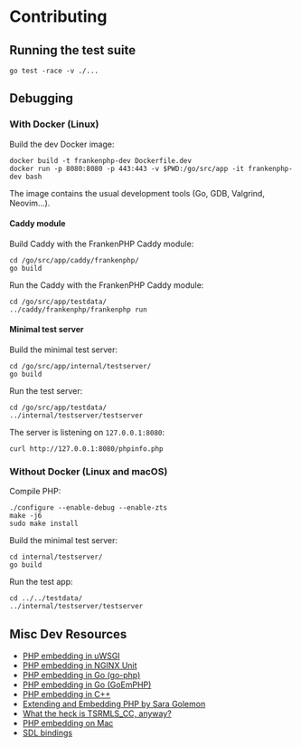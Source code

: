 # Contributing

## Running the test suite

    go test -race -v ./...

## Debugging
### With Docker (Linux)

Build the dev Docker image:

    docker build -t frankenphp-dev Dockerfile.dev 
    docker run -p 8080:8080 -p 443:443 -v $PWD:/go/src/app -it frankenphp-dev bash

The image contains the usual development tools (Go, GDB, Valgrind, Neovim...).
#### Caddy module

Build Caddy with the FrankenPHP Caddy module:

    cd /go/src/app/caddy/frankenphp/
    go build

Run the Caddy with the FrankenPHP Caddy module:

    cd /go/src/app/testdata/
    ../caddy/frankenphp/frankenphp run

#### Minimal test server

Build the minimal test server:

    cd /go/src/app/internal/testserver/
    go build

Run the test server:

    cd /go/src/app/testdata/
    ../internal/testserver/testserver

The server is listening on `127.0.0.1:8080`:

    curl http://127.0.0.1:8080/phpinfo.php

### Without Docker (Linux and macOS)

Compile PHP:

    ./configure --enable-debug --enable-zts
    make -j6
    sudo make install

Build the minimal test server:

    cd internal/testserver/
    go build

Run the test app:

    cd ../../testdata/
    ../internal/testserver/testserver

## Misc Dev Resources

* [PHP embedding in uWSGI](https://github.com/unbit/uwsgi/blob/master/plugins/php/php_plugin.c)
* [PHP embedding in NGINX Unit](https://github.com/nginx/unit/blob/master/src/nxt_php_sapi.c)
* [PHP embedding in Go (go-php)](https://github.com/deuill/go-php)
* [PHP embedding in Go (GoEmPHP)](https://github.com/mikespook/goemphp)
* [PHP embedding in C++](https://gist.github.com/paresy/3cbd4c6a469511ac7479aa0e7c42fea7)
* [Extending and Embedding PHP by Sara Golemon](https://books.google.fr/books?id=zMbGvK17_tYC&pg=PA254&lpg=PA254#v=onepage&q&f=false)
* [What the heck is TSRMLS_CC, anyway?](http://blog.golemon.com/2006/06/what-heck-is-tsrmlscc-anyway.html)
* [PHP embedding on Mac](https://gist.github.com/jonnywang/61427ffc0e8dde74fff40f479d147db4)
* [SDL bindings](https://pkg.go.dev/github.com/veandco/go-sdl2@v0.4.21/sdl#Main)
